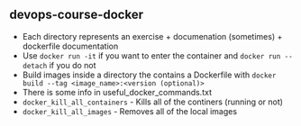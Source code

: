 ## devops-course-docker
- Each directory represents an exercise + documenation (sometimes) + dockerfile documentation
- Use `docker run -it` if you want to enter the container and `docker run --detach` if you do not
- Build images inside a directory the contains a Dockerfile with `docker build --tag <image_name>:<version (optional)>`
- There is some info in useful_docker_commands.txt 
- `docker_kill_all_containers` - Kills all of the continers (running or not)
- `docker_kill_all_images` - Removes all of the local images
